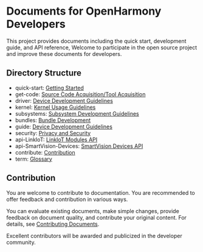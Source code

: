 # Documents for OpenHarmony Developers<a name="EN-US_TOPIC_0000001054183022"></a>

This project provides documents including the quick start, development guide, and API reference, Welcome to participate in the open source project and improve these documents for developers.

## Directory Structure<a name="section135134412620"></a>

-   quick-start: [Getting Started](quick-start/Readme-EN.md)
-   get-code: [Source Code Acquisition/Tool Acquisition](get-code/Readme-EN.md)
-   driver: [Device Development Guidelines](driver/Readme-EN.md) 
-   kernel: [Kernel Usage Guidelines](kernel/Readme-EN.md)
-   subsystems: [Subsystem Development Guidelines](subsystems/Readme-EN.md)
-   bundles: [Bundle Development](bundles/Readme-EN.md)
-   guide: [Device Development Guidelines](guide/Readme-EN.md)
-   security: [Privacy and Security](security/Readme-EN.md)
-   api-LinkIoT: [LinkIoT Modules API](api/api-LinkIoT/Readme-EN.md)
-   api-SmartVision-Devices: [SmartVision Devices API](api/api-SmartVision-Devices/Readme-EN.md)
-   contribute: [Contribution](contribute/contribution.md)
-   term: [Glossary](term/Glossary.md)

## Contribution<a name="section897211181655"></a>

You are welcome to contribute to documentation. You are recommended to offer feedback and contribution in various ways.

You can evaluate existing documents, make simple changes, provide feedback on document quality, and contribute your original content. For details, see [Contributing Documents](contribute/documentation-contribution.md).

Excellent contributors will be awarded and publicized in the developer community.

